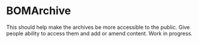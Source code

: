 # BOMArchive
This should help make the archives be more accessible to the public. Give people ability to access them and add or amend content.
Work in progress.
